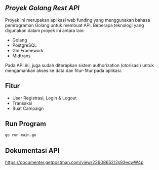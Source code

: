 ## _Proyek Golang Rest API_

Proyek ini merupakan aplikasi web funding yang menggunakan bahasa pemrograman Golang untuk membuat API.
Beberapa teknologi yang digunakan dalam proyek ini antara lain:

- Golang
- PostgreSQL
- Gin Framework
- Midtrans

Pada API ini, juga sudah diterapkan sistem authorization (otorisasi) untuk mengamankan akses ke data dan fitur-fitur pada aplikasi.

## Fitur

- User Registrasi, Login & Logout
- Transaksi
- Buat Campaign

## Run Program

```sh
go run main.go
```

## Dokumentasi API

https://documenter.getpostman.com/view/23608652/2s93ecwW4p
